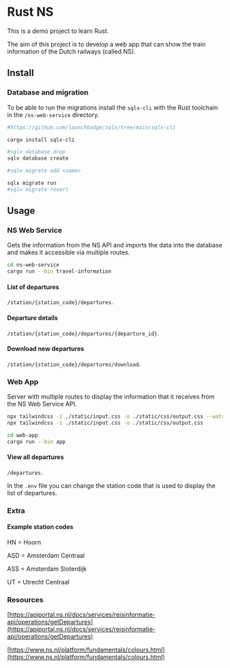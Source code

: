 # Rust NS

This is a demo project to learn Rust.

The aim of this project is to develop a web app that can show the train information of the Dutch railways (called NS).

## Install

### Database and migration

To be able to run the migrations install the ``sqlx-cli`` with the Rust toolchain in the ``/ns-web-service`` directory.

```bash
#https://github.com/launchbadge/sqlx/tree/main/sqlx-cli

cargo install sqlx-cli

#sqlx database drop
sqlx database create

#sqlx migrate add <name>

sqlx migrate run
#sqlx migrate revert
```

## Usage

### NS Web Service

Gets the information from the NS API and imports the data into the database and makes it accessible via multiple routes.

```bash
cd ns-web-service
cargo run --bin travel-information
```

#### List of departures

``/station/{station_code}/departures``.

#### Departure details

``/station/{station_code}/departures/{departure_id}``.

#### Download new departures

``/station/{station_code}/departures/download``.

### Web App

Server with multiple routes to display the information that it receives from the NS Web Service API.

```bash
npx tailwindcss -i ./static/input.css -o ./static/css/output.css --watch # for development
npx tailwindcss -i ./static/input.css -o ./static/css/output.css
```

```bash
cd web-app
cargo run --bin app
```

#### View all departures

``/departures``.

In the ``.env`` file you can change the station code that is used to display the list of departures.

### Extra

#### Example station codes

HN = Hoorn

ASD = Amsterdam Centraal

ASS = Amsterdam Sloterdijk

UT = Utrecht Centraal

### Resources

[https://apiportal.ns.nl/docs/services/reisinformatie-api/operations/getDepartures](https://apiportal.ns.nl/docs/services/reisinformatie-api/operations/getDepartures)

[https://www.ns.nl/platform/fundamentals/colours.html](https://www.ns.nl/platform/fundamentals/colours.html)
